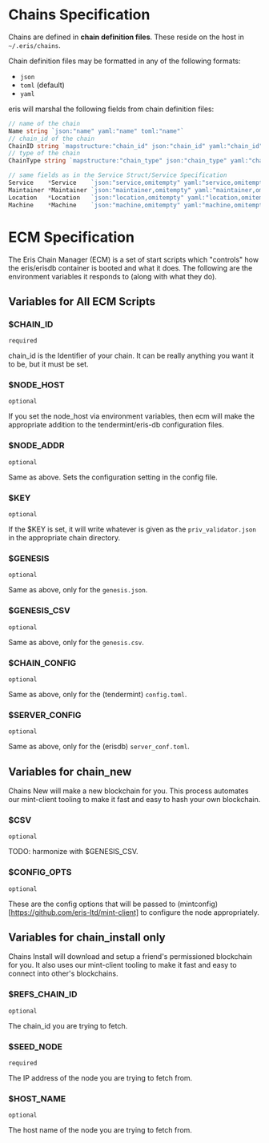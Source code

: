 # Chains Specification

Chains are defined in **chain definition files**. These reside on the host in `~/.eris/chains`.

Chain definition files may be formatted in any of the following formats:

* `json`
* `toml` (default)
* `yaml`

eris will marshal the following fields from chain definition files:

```go
// name of the chain
Name string `json:"name" yaml:"name" toml:"name"`
// chain_id of the chain
ChainID string `mapstructure:"chain_id" json:"chain_id" yaml:"chain_id" toml:"chain_id"`
// type of the chain
ChainType string `mapstructure:"chain_type" json:"chain_type" yaml:"chain_type" toml:"chain_type"`

// same fields as in the Service Struct/Service Specification
Service    *Service    `json:"service,omitempty" yaml:"service,omitempty" toml:"service,omitempty"`
Maintainer *Maintainer `json:"maintainer,omitempty" yaml:"maintainer,omitempty" toml:"maintainer,omitempty"`
Location   *Location   `json:"location,omitempty" yaml:"location,omitempty" toml:"location,omitempty"`
Machine    *Machine    `json:"machine,omitempty" yaml:"machine,omitempty" toml:"machine,omitempty"`
```

# ECM Specification

The Eris Chain Manager (ECM) is a set of start scripts which "controls" how the eris/erisdb container is booted and what it does. The following are the environment variables it responds to (along with what they do).

## Variables for **All** ECM Scripts

### $CHAIN_ID

`required`

chain_id is the Identifier of your chain. It can be really anything you want it to be, but it must be set.

### $NODE_HOST

`optional`

If you set the node_host via environment variables, then ecm will make the appropriate addition to the tendermint/eris-db configuration files.

### $NODE_ADDR

`optional`

Same as above. Sets the configuration setting in the config file.

### $KEY

`optional`

If the $KEY is set, it will write whatever is given as the `priv_validator.json` in the appropriate chain directory.

### $GENESIS

`optional`

Same as above, only for the `genesis.json`.

### $GENESIS_CSV

`optional`

Same as above, only for the `genesis.csv`.

### $CHAIN_CONFIG

`optional`

Same as above, only for the (tendermint) `config.toml`.

### $SERVER_CONFIG

`optional`

Same as above, only for the (erisdb) `server_conf.toml`.

## Variables for **chain_new**

Chains New will make a new blockchain for you. This process automates our mint-client tooling to make it fast and easy to hash your own blockchain.

### $CSV

`optional`

TODO: harmonize with $GENESIS_CSV.

### $CONFIG_OPTS

`optional`

These are the config options that will be passed to (mintconfig)[https://github.com/eris-ltd/mint-client] to configure the node appropriately.

## Variables for **chain_install** only

Chains Install will download and setup a friend's permissioned blockchain for you. It also uses our mint-client tooling to make it fast and easy to connect into other's blockchains.

### $REFS_CHAIN_ID

`optional`

The chain_id you are trying to fetch.

### $SEED_NODE

`required`

The IP address of the node you are trying to fetch from.

### $HOST_NAME

`optional`

The host name of the node you are trying to fetch from.

